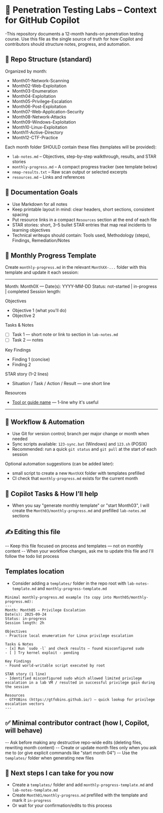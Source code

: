 # 🧠 Penetration Testing Labs – Context for GitHub Copilot

-This repository documents a 12-month hands-on penetration testing course. Use this file as the single source of truth for how Copilot and contributors should structure notes, progress, and automation.

## 📁 Repo Structure (standard)
Organized by month:
- Month01-Network-Scanning
- Month02-Web-Exploitation
- Month03-Enumeration
- Month04-Exploitation
- Month05-Privilege-Escalation
- Month06-Post-Exploitation
- Month07-Web-Application-Security
- Month08-Network-Attacks
- Month09-Windows-Exploitation
- Month10-Linux-Exploitation
- Month11-Active-Directory
- Month12-CTF-Practice

Each month folder SHOULD contain these files (templates will be provided):
- `lab-notes.md` – Objectives, step-by-step walkthrough, results, and STAR stories
- `monthly-progress.md` – A compact progress tracker (see template below)
- `nmap-results.txt` – Raw scan output or selected excerpts
- `resources.md` – Links and references

## 🧪 Documentation Goals
- Use Markdown for all notes
- Keep printable layout in mind: clear headers, short sections, consistent spacing
- Put resource links in a compact `Resources` section at the end of each file
- STAR stories: short, 3–5 bullet STAR entries that map real incidents to learning objectives
- Technical writeups should contain: Tools used, Methodology (steps), Findings, Remediation/Notes

## 🔁 Monthly Progress Template
Create `monthly-progress.md` in the relevant `MonthXX-...` folder with this template and update it each session:

---
Month: Month0X — <short title>
Date(s): YYYY-MM-DD
Status: not-started | in-progress | completed
Session length: <hours>

Objectives
- Objective 1 (what you'll do)
- Objective 2

Tasks & Notes
- [ ] Task 1 — short note or link to section in `lab-notes.md`
- [ ] Task 2 — notes

Key Findings
- Finding 1 (concise)
- Finding 2

STAR story (1–2 lines)
- Situation / Task / Action / Result — one short line

Resources
- [Tool or guide name](link) — 1-line why it's useful

---

## 🔄 Workflow & Automation
- Use Git for version control; branch per major change or month when needed
- Sync scripts available: `123-sync.bat` (Windows) and `123.sh` (POSIX)
- Recommended: run a quick `git status` and `git pull` at the start of each session

Optional automation suggestions (can be added later):
- small script to create a new `MonthXX` folder with templates prefilled
- CI check that `monthly-progress.md` exists for the current month

## 🧠 Copilot Tasks & How I’ll help
- When you say "generate monthly template" or "start Month03", I will create the `Month03/monthly-progress.md` and prefilled `lab-notes.md` sections

## ✍️ Editing this file
-- Keep this file focused on process and templates — not on monthly content
-- When your workflow changes, ask me to update this file and I'll follow the todo list process

## Templates location
- Consider adding a `templates/` folder in the repo root with `lab-notes-template.md` and `monthly-progress-template.md`

```text
Minimal monthly-progress.md example (to copy into Month05/monthly-progress.md):
---
Month: Month05 — Privilege Escalation
Date(s): 2025-09-24
Status: in-progress
Session length: 2h

Objectives
- Practice local enumeration for Linux privilege escalation

Tasks & Notes
- [x] Run `sudo -l` and check results — found misconfigured sudo
- [ ] Try kernel exploit - pending

Key Findings
- Found world-writable script executed by root

STAR story (1 line)
- Identified misconfigured sudo which allowed limited privilege escalation in a lab VM / resulted in successful privilege gain during the session

Resources
- GTFOBins (https://gtfobins.github.io/) — quick lookup for privilege escalation vectors
---
```

## ✅ Minimal contributor contract (how I, Copilot, will behave)
-- Ask before making any destructive repo-wide edits (deleting files, rewriting month content)
-- Create or update month files only when you ask me to (or give explicit commands like "start month 04")
-- Use the `templates/` folder when generating new files

## 📌 Next steps I can take for you now
- Create a `templates/` folder and add `monthly-progress-template.md` and `lab-notes-template.md`
- Create `Month01/monthly-progress.md` prefilled with the template and mark it `in-progress`
- Or wait for your confirmation/edits to this process
